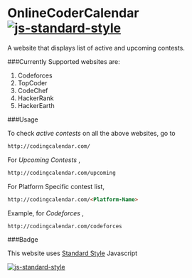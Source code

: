 # OnlineCoderCalendar [![js-standard-style](https://img.shields.io/badge/code%20style-standard-brightgreen.svg)](http://standardjs.com/)


A website that displays list of active and upcoming contests.

###Currently Supported websites are:

1. Codeforces
2. TopCoder
3. CodeChef
4. HackerRank
5. HackerEarth

###Usage

To check *active contests* on all the above websites, go to

```html
http://codingcalendar.com/
```

For *Upcoming Contests* ,

```html
http://codingcalendar.com/upcoming
```

For Platform Specific contest list,

```html
http://codingcalendar.com/<Platform-Name>
```
Example, for *Codeforces* ,

```html
http://codingcalendar.com/codeforces
```

###Badge

This website uses [Standard Style](http://github.com/feross/standard) Javascript

[![js-standard-style](https://cdn.rawgit.com/feross/standard/master/badge.svg)](https://github.com/feross/standard)
